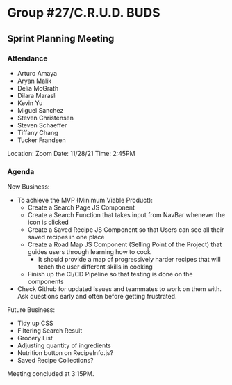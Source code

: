 # Group #27/C.R.U.D. BUDS

## Sprint Planning Meeting

### Attendance

<!-- Remove the people not attending. -->

- Arturo Amaya
- Aryan Malik
- Delia McGrath
- Dilara Marasli
- Kevin Yu
- Miguel Sanchez
- Steven Christensen
- Steven Schaeffer
- Tiffany Chang
- Tucker Frandsen

Location: Zoom
Date: 11/28/21
Time: 2:45PM

### Agenda

New Business:

- To achieve the MVP (Minimum Viable Product):
  - Create a Search Page JS Component
  - Create a Search Function that takes input from NavBar whenever the icon is clicked
  - Create a Saved Recipe JS Component so that Users can see all their saved recipes in one place
  - Create a Road Map JS Component (Selling Point of the Project) that guides users through learning how to cook
    - It should provide a map of progressively harder recipes that will teach the user different skills in cooking
  - Finish up the CI/CD Pipeline so that testing is done on the components
- Check Github for updated Issues and teammates to work on them with. Ask questions early and often before getting frustrated.

Future Business:

- Tidy up CSS
- Filtering Search Result
- Grocery List
- Adjusting quantity of ingredients
- Nutrition button on RecipeInfo.js?
- Saved Recipe Collections?

Meeting concluded at 3:15PM.

<!-- REMINDER TO SAVE THE TEMPLATE AS (mmddyy-topic.md)-->
